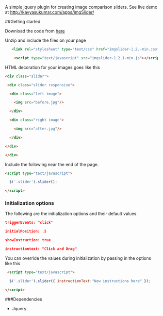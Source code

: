 A simple jquery plugin for creating image comparison sliders. See live demo at http://kavyasukumar.com/apps/imgSlider/

##Getting started

Download the code from [here](http://github.com/kavyasukumar/imgSlider/tree/master/distr)

Unzip and include the files on your page
```html 
   <link rel="stylesheet" type="text/css" href="imgslider-1.2.-min.css">

	<script type="text/javascript" src="imgslider-1.2.1-min.js"></script>
```
HTML decoration for your images goes like this
```html
<div class="slider">

 <div class="slider responsive">

  <div class="left image">

    <img src="before.jpg"/>

  </div>

  <div class="right image">

    <img src="after.jpg"/>

  </div>

</div>

</div>
```
Include the following near the end of the page.
```html
<script type="text/javascript">

  $('.slider').slider();

</script>
```
### Initialization options

The following are the initialization options and their default values
```json
triggerEvents: "click"

initialPosition: .5

showInstruction: true

instructiontext: "Click and Drag"
```
You can override the values during initialization by passing in the options like this
```html
 <script type="text/javascript">

  $('.slider').slider({ instructionText:"New instructions here" });

</script>
```

###Dependencies
* Jquery

